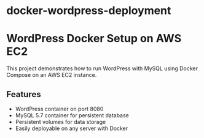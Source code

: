 # docker-wordpress-deployment
# WordPress Docker Setup on AWS EC2

This project demonstrates how to run WordPress with MySQL using Docker Compose on an AWS EC2 instance.

## Features
- WordPress container on port 8080
- MySQL 5.7 container for persistent database
- Persistent volumes for data storage
- Easily deployable on any server with Docker



